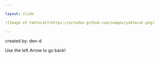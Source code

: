 ```yaml
---

layout: slide

![Image of Yaktocat](https://octodex.github.com/images/yaktocat.png)

---
```


created by: den-d

Use the left Arrow to go back!